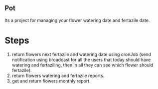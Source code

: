 ## Pot

Its a project for managing your flower watering date and fertazile date.

# Steps
1. return flowers next fertazile and watering date using cronJob (send notification using broadcast for all the users that today should have watering and fertaziling, then in all they can see which flower should fertazile).
2. return flowers watering and fertazile reports.
3. get and return flowers monthly report.